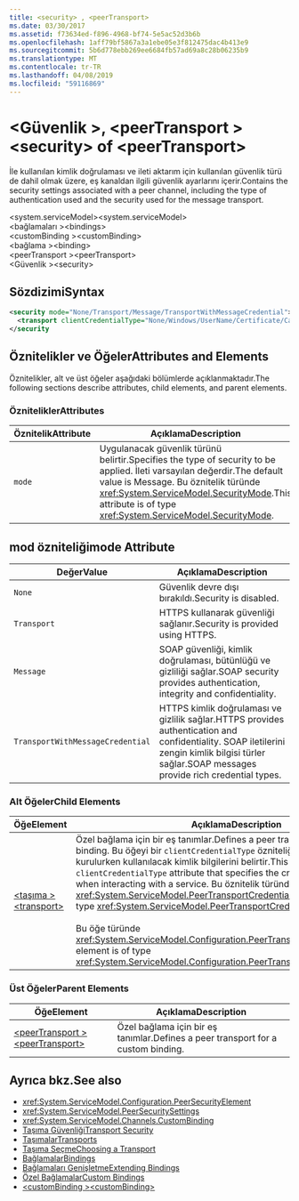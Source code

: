 ```yaml
---
title: <security> , <peerTransport>
ms.date: 03/30/2017
ms.assetid: f73634ed-f896-4968-bf74-5e5ac52d3b6b
ms.openlocfilehash: 1aff79bf5867a3a1ebe05e3f812475dac4b413e9
ms.sourcegitcommit: 5b6d778ebb269ee6684fb57ad69a8c28b06235b9
ms.translationtype: MT
ms.contentlocale: tr-TR
ms.lasthandoff: 04/08/2019
ms.locfileid: "59116869"
---
```

# <a name="security-of-peertransport"></a><span data-ttu-id="84dc4-102">\<Güvenlik >, \<peerTransport ></span><span class="sxs-lookup"><span data-stu-id="84dc4-102">\<security> of \<peerTransport></span></span>
<span data-ttu-id="84dc4-103">İle kullanılan kimlik doğrulaması ve ileti aktarım için kullanılan güvenlik türü de dahil olmak üzere, eş kanaldan ilgili güvenlik ayarlarını içerir.</span><span class="sxs-lookup"><span data-stu-id="84dc4-103">Contains the security settings associated with a peer channel, including the type of authentication used and the security used for the message transport.</span></span>  
  
 <span data-ttu-id="84dc4-104">\<system.serviceModel></span><span class="sxs-lookup"><span data-stu-id="84dc4-104">\<system.serviceModel></span></span>  
<span data-ttu-id="84dc4-105">\<bağlamaları ></span><span class="sxs-lookup"><span data-stu-id="84dc4-105">\<bindings></span></span>  
<span data-ttu-id="84dc4-106">\<customBinding ></span><span class="sxs-lookup"><span data-stu-id="84dc4-106">\<customBinding></span></span>  
<span data-ttu-id="84dc4-107">\<bağlama ></span><span class="sxs-lookup"><span data-stu-id="84dc4-107">\<binding></span></span>  
<span data-ttu-id="84dc4-108">\<peerTransport ></span><span class="sxs-lookup"><span data-stu-id="84dc4-108">\<peerTransport></span></span>  
<span data-ttu-id="84dc4-109">\<Güvenlik ></span><span class="sxs-lookup"><span data-stu-id="84dc4-109">\<security></span></span>  
  
## <a name="syntax"></a><span data-ttu-id="84dc4-110">Sözdizimi</span><span class="sxs-lookup"><span data-stu-id="84dc4-110">Syntax</span></span>  
  
```xml  
<security mode="None/Transport/Message/TransportWithMessageCredential">
  <transport clientCredentialType="None/Windows/UserName/Certificate/CardSpace" />
</security
```  
  
## <a name="attributes-and-elements"></a><span data-ttu-id="84dc4-111">Öznitelikler ve Öğeler</span><span class="sxs-lookup"><span data-stu-id="84dc4-111">Attributes and Elements</span></span>  
 <span data-ttu-id="84dc4-112">Öznitelikler, alt ve üst öğeler aşağıdaki bölümlerde açıklanmaktadır.</span><span class="sxs-lookup"><span data-stu-id="84dc4-112">The following sections describe attributes, child elements, and parent elements.</span></span>  
  
### <a name="attributes"></a><span data-ttu-id="84dc4-113">Öznitelikler</span><span class="sxs-lookup"><span data-stu-id="84dc4-113">Attributes</span></span>  
  
|<span data-ttu-id="84dc4-114">Öznitelik</span><span class="sxs-lookup"><span data-stu-id="84dc4-114">Attribute</span></span>|<span data-ttu-id="84dc4-115">Açıklama</span><span class="sxs-lookup"><span data-stu-id="84dc4-115">Description</span></span>|  
|---------------|-----------------|  
|`mode`|<span data-ttu-id="84dc4-116">Uygulanacak güvenlik türünü belirtir.</span><span class="sxs-lookup"><span data-stu-id="84dc4-116">Specifies the type of security to be applied.</span></span> <span data-ttu-id="84dc4-117">İleti varsayılan değerdir.</span><span class="sxs-lookup"><span data-stu-id="84dc4-117">The default value is Message.</span></span> <span data-ttu-id="84dc4-118">Bu öznitelik türünde <xref:System.ServiceModel.SecurityMode>.</span><span class="sxs-lookup"><span data-stu-id="84dc4-118">This attribute is of type <xref:System.ServiceModel.SecurityMode>.</span></span>|  
  
## <a name="mode-attribute"></a><span data-ttu-id="84dc4-119">mod özniteliği</span><span class="sxs-lookup"><span data-stu-id="84dc4-119">mode Attribute</span></span>  
  
|<span data-ttu-id="84dc4-120">Değer</span><span class="sxs-lookup"><span data-stu-id="84dc4-120">Value</span></span>|<span data-ttu-id="84dc4-121">Açıklama</span><span class="sxs-lookup"><span data-stu-id="84dc4-121">Description</span></span>|  
|-----------|-----------------|  
|`None`|<span data-ttu-id="84dc4-122">Güvenlik devre dışı bırakıldı.</span><span class="sxs-lookup"><span data-stu-id="84dc4-122">Security is disabled.</span></span>|  
|`Transport`|<span data-ttu-id="84dc4-123">HTTPS kullanarak güvenliği sağlanır.</span><span class="sxs-lookup"><span data-stu-id="84dc4-123">Security is provided using HTTPS.</span></span>|  
|`Message`|<span data-ttu-id="84dc4-124">SOAP güvenliği, kimlik doğrulaması, bütünlüğü ve gizliliği sağlar.</span><span class="sxs-lookup"><span data-stu-id="84dc4-124">SOAP security provides authentication, integrity and confidentiality.</span></span>|  
|`TransportWithMessageCredential`|<span data-ttu-id="84dc4-125">HTTPS kimlik doğrulaması ve gizlilik sağlar.</span><span class="sxs-lookup"><span data-stu-id="84dc4-125">HTTPS provides authentication and confidentiality.</span></span> <span data-ttu-id="84dc4-126">SOAP iletilerini zengin kimlik bilgisi türler sağlar.</span><span class="sxs-lookup"><span data-stu-id="84dc4-126">SOAP messages provide rich credential types.</span></span>|  
  
### <a name="child-elements"></a><span data-ttu-id="84dc4-127">Alt Öğeler</span><span class="sxs-lookup"><span data-stu-id="84dc4-127">Child Elements</span></span>  
  
|<span data-ttu-id="84dc4-128">Öğe</span><span class="sxs-lookup"><span data-stu-id="84dc4-128">Element</span></span>|<span data-ttu-id="84dc4-129">Açıklama</span><span class="sxs-lookup"><span data-stu-id="84dc4-129">Description</span></span>|  
|-------------|-----------------|  
|[<span data-ttu-id="84dc4-130">\<taşıma ></span><span class="sxs-lookup"><span data-stu-id="84dc4-130">\<transport></span></span>](../../../../../docs/framework/configure-apps/file-schema/wcf/transport-of-peertransport.md)|<span data-ttu-id="84dc4-131">Özel bağlama için bir eş tanımlar.</span><span class="sxs-lookup"><span data-stu-id="84dc4-131">Defines a peer transport for a custom binding.</span></span> <span data-ttu-id="84dc4-132">Bu öğeyi bir `clientCredentialType` özniteliği bir hizmetle etkileşim kurulurken kullanılacak kimlik bilgilerini belirtir.</span><span class="sxs-lookup"><span data-stu-id="84dc4-132">This element has a `clientCredentialType` attribute that specifies the credentials to be used when interacting with a service.</span></span> <span data-ttu-id="84dc4-133">Bu öznitelik türünde <xref:System.ServiceModel.PeerTransportCredentialType>.</span><span class="sxs-lookup"><span data-stu-id="84dc4-133">This attribute is of type <xref:System.ServiceModel.PeerTransportCredentialType>.</span></span><br /><br /> <span data-ttu-id="84dc4-134">Bu öğe türünde <xref:System.ServiceModel.Configuration.PeerTransportSecurityElement>.</span><span class="sxs-lookup"><span data-stu-id="84dc4-134">This element is of type <xref:System.ServiceModel.Configuration.PeerTransportSecurityElement>.</span></span>|  
  
### <a name="parent-elements"></a><span data-ttu-id="84dc4-135">Üst Öğeler</span><span class="sxs-lookup"><span data-stu-id="84dc4-135">Parent Elements</span></span>  
  
|<span data-ttu-id="84dc4-136">Öğe</span><span class="sxs-lookup"><span data-stu-id="84dc4-136">Element</span></span>|<span data-ttu-id="84dc4-137">Açıklama</span><span class="sxs-lookup"><span data-stu-id="84dc4-137">Description</span></span>|  
|-------------|-----------------|  
|[<span data-ttu-id="84dc4-138">\<peerTransport ></span><span class="sxs-lookup"><span data-stu-id="84dc4-138">\<peerTransport></span></span>](../../../../../docs/framework/configure-apps/file-schema/wcf/peertransport.md)|<span data-ttu-id="84dc4-139">Özel bağlama için bir eş tanımlar.</span><span class="sxs-lookup"><span data-stu-id="84dc4-139">Defines a peer transport for a custom binding.</span></span>|  
  
## <a name="see-also"></a><span data-ttu-id="84dc4-140">Ayrıca bkz.</span><span class="sxs-lookup"><span data-stu-id="84dc4-140">See also</span></span>

- <xref:System.ServiceModel.Configuration.PeerSecurityElement>
- <xref:System.ServiceModel.PeerSecuritySettings>
- <xref:System.ServiceModel.Channels.CustomBinding>
- [<span data-ttu-id="84dc4-141">Taşıma Güvenliği</span><span class="sxs-lookup"><span data-stu-id="84dc4-141">Transport Security</span></span>](../../../../../docs/framework/wcf/feature-details/transport-security.md)
- [<span data-ttu-id="84dc4-142">Taşımalar</span><span class="sxs-lookup"><span data-stu-id="84dc4-142">Transports</span></span>](../../../../../docs/framework/wcf/feature-details/transports.md)
- [<span data-ttu-id="84dc4-143">Taşıma Seçme</span><span class="sxs-lookup"><span data-stu-id="84dc4-143">Choosing a Transport</span></span>](../../../../../docs/framework/wcf/feature-details/choosing-a-transport.md)
- [<span data-ttu-id="84dc4-144">Bağlamalar</span><span class="sxs-lookup"><span data-stu-id="84dc4-144">Bindings</span></span>](../../../../../docs/framework/wcf/bindings.md)
- [<span data-ttu-id="84dc4-145">Bağlamaları Genişletme</span><span class="sxs-lookup"><span data-stu-id="84dc4-145">Extending Bindings</span></span>](../../../../../docs/framework/wcf/extending/extending-bindings.md)
- [<span data-ttu-id="84dc4-146">Özel Bağlamalar</span><span class="sxs-lookup"><span data-stu-id="84dc4-146">Custom Bindings</span></span>](../../../../../docs/framework/wcf/extending/custom-bindings.md)
- [<span data-ttu-id="84dc4-147">\<customBinding ></span><span class="sxs-lookup"><span data-stu-id="84dc4-147">\<customBinding></span></span>](../../../../../docs/framework/configure-apps/file-schema/wcf/custombinding.md)
